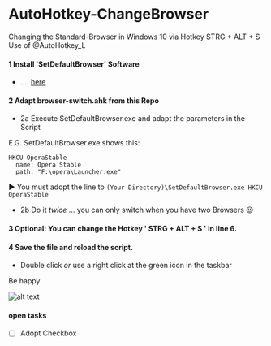 # AutoHotkey-ChangeBrowser
Changing the Standard-Browser in Windows 10 via Hotkey STRG + ALT + S
Use of @AutoHotkey_L

#### 1 Install 'SetDefaultBrowser' Software

- .... [here](https://kolbi.cz/blog/2017/11/10/setdefaultbrowser-set-the-default-browser-per-user-on-windows-10-and-server-2016-build-1607)

#### 2 Adapt browser-switch.ahk from this Repo

- 2a Execute SetDefaultBrowser.exe and adapt the parameters in the Script

E.G. SetDefaultBrowser.exe shows this:
```
HKCU OperaStable
  name: Opera Stable
  path: "F:\opera\Launcher.exe"
```  
▶ You must adopt the line to  `(Your Directory)\SetDefaultBrowser.exe HKCU OperaStable`

- 2b Do it _twice_ ... you can only switch when you have two Browsers 😉

#### 3 Optional: You can change the Hotkey ' STRG + ALT + S ' in line 6.

#### 4 Save the file and reload the script.

- Double click _or_ use a right click at the green icon in the taskbar

Be happy 

![alt text](https://luftspiel.de/wp_ext/github-Browser-standard-switch.JPG?raw=true)

#### open tasks

- [ ] Adopt Checkbox
